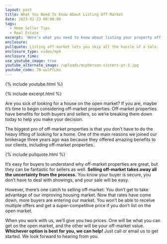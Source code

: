 ```yaml
---
layout: post
title: What You Need To Know About Listing Off-Market
date: 2023-02-23 00:00:00
tags:
  - Home Seller Tips
  - Real Estate
excerpt: 'Here’s what you need to know about listing your property off-market. '
enclosure:
pullquote: Listing off-market lets you skip all the hassle of a sale.
enclosure_type: video/mp4
enclosure_time:
use_youtube_image: true
youtube_alternate_image: /uploads/mcpherson-sisters-yt-3.jpg
youtube_code: 7N-uwlPfLbo
---
```

{% include youtube.html %}

{% include excerpt.html %}

Are you sick of looking for a house on the open market? If you are, maybe it’s time to begin considering off-market properties. Off-market properties have benefits for both buyers and sellers, so we’re breaking them down today to help you make your decision.&nbsp;

The biggest pro of off-market properties is that you don’t have to do the heavy lifting of looking for a home. One of the main reasons we joined our brokerage three years ago was because they offered amazing benefits to our clients, including off-market properties.&nbsp;

{% include pullquote.html %}

It’s easy for buyers to understand why off-market properties are great, but they can be fantastic for sellers as well. **Selling off-market takes away all the uncertainty from the process.** You know your buyer is secure, you don’t have to deal with showings, and your sale will be easy.&nbsp;

However, there’s one catch to selling off-market: You don’t get to take advantage of our improving housing market. Now that rates have come down, more buyers are entering our market. You won’t be able to receive multiple offers and get a super-competitive price if you don’t list on the open market.&nbsp;

When you work with us, we’ll give you two prices. One will be what you can get on the open market, and the other will be your off-market value. **Whichever option is best for you, we can help!** Just call or email us to get started. We look forward to hearing from you.